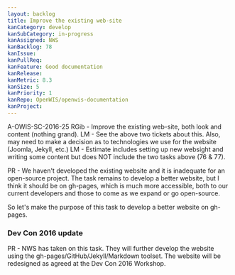 ```yaml
---
layout: backlog
title: Improve the existing web-site
kanCategory: develop
kanSubCategory: in-progress
kanAssigned: NWS
kanBacklog: 78
kanIssue:
kanPullReq:
kanFeature: Good documentation
kanRelease:
kanMetric: 8.3
kanSize: 5
kanPriority: 1
kanRepo: OpenWIS/openwis-documentation
kanProject:
---
```

A-OWIS-SC-2016-25 RGib - Improve the existing web-site, both look and content (nothing grand). LM - See the above two tickets about this. Also, may need to make a decision as to technologies we use for the website (Joomla, Jekyll, etc.) LM - Estimate includes setting up new websight and writing some content but does NOT include the two tasks above (76 & 77).

PR - We haven't developed the existing website and it is inadequate for an open-source project.  The task remains to develop a better website, but I think it should be on gh-pages, which is much more accessible, both to our current developers and those to come as we expand or go open-source.

So let's make the purpose of this task to develop a better website on gh-pages.

### Dev Con 2016 update

PR - NWS has taken on this task.  They will further develop the website using the gh-pages/GitHub/Jekyll/Markdown toolset.  The website will be redesigned as agreed at the Dev Con 2016 Workshop.
